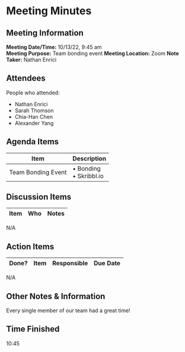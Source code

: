 # Meeting Minutes
## Meeting Information
**Meeting Date/Time:** 10/13/22, 9:45 am  
**Meeting Purpose:** Team bonding event
**Meeting Location:** Zoom
**Note Taker:** Nathan Enrici

## Attendees
People who attended:
- Nathan Enrici
- Sarah Thomson
- Chia-Han Chen
- Alexander Yang

## Agenda Items

Item | Description
---- | ----
Team Bonding Event | • Bonding <br> • Skribbl.io

## Discussion Items
Item | Who | Notes |
---- | ---- | ---- |
N/A


## Action Items
| Done? | Item | Responsible | Due Date |
| ---- | ---- | ---- | ---- |
N/A

## Other Notes & Information
Every single member of our team had a great time!

## Time Finished
10:45
